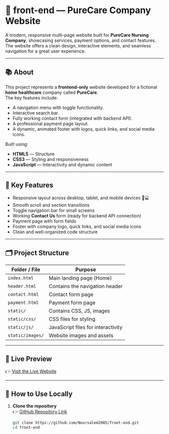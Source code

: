 # 🌟 front-end — PureCare Company Website

A modern, responsive multi-page website built for **PureCare Nursing Company**, showcasing services, payment options, and contact features.  
The website offers a clean design, interactive elements, and seamless navigation for a great user experience.

---

## 📚 About

This project represents a **frontend-only** website developed for a fictional **home healthcare** company called **PureCare**.  
The key features include:
- A navigation menu with toggle functionality.
- Interactive search bar.
- Fully working contact form (integrated with backend API).
- A professional payment page layout.
- A dynamic, animated footer with logos, quick links, and social media icons.

Built using:
- **HTML5** — Structure
- **CSS3** — Styling and responsiveness
- **JavaScript** — Interactivity and dynamic content

---

## 🌟 Key Features

- Responsive layout across desktop, tablet, and mobile devices 📱💻
- Smooth scroll and section transitions
- Toggle navigation bar for small screens
- Working **Contact Us** form (ready for backend API connection)
- Payment page with form fields
- Footer with company logo, quick links, and social media icons
- Clean and well-organized code structure

---

## 🗂️ Project Structure

| Folder / File        | Purpose                        |
|----------------------|---------------------------------|
| `index.html`          | Main landing page (Home)        |
| `header.html`         | Contains the navigation header  |
| `contact.html`        | Contact form page               |
| `payment.html`        | Payment form page               |
| `static/`             | Contains CSS, JS, images        |
| `static/css/`         | CSS files for styling           |
| `static/js/`          | JavaScript files for interactivity |
| `static/images/`      | Website images and assets       |

---

## 🚀 Live Preview

👉 [Visit the Live Website]([https://noursalem2005.github.io/front-end/](https://noursalem2005.github.io/front-end-PureCare-Company-Website/))

---

## 🎯 How to Use Locally

1. **Clone the repository**  
   👉 [GitHub Repository Link]([https://github.com/Noursalem2005/front-end](https://noursalem2005.github.io/front-end-PureCare-Company-Website/))

   ```bash
   git clone https://github.com/Noursalem2005/front-end.git
   cd front-end

